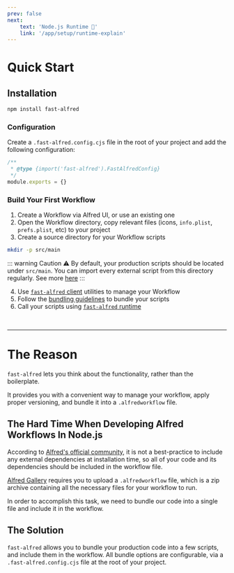 ```yaml
---
prev: false
next:
    text: 'Node.js Runtime 🚀'
    link: '/app/setup/runtime-explain'
---
```


# Quick Start

## Installation

```bash
npm install fast-alfred
```

### Configuration

Create a `.fast-alfred.config.cjs` file in the root of your project and add the following configuration:

```javascript
/**
 * @type {import('fast-alfred').FastAlfredConfig}
 */
module.exports = {}
```

### Build Your First Workflow

1. Create a Workflow via Alfred UI, or use an existing one
1. Open the Workflow directory, copy relevant files (icons, `info.plist`, `prefs.plist`, etc) to your project
1. Create a source directory for your Workflow scripts

```bash
mkdir -p src/main
```

::: warning Caution :warning:
By default, your production scripts should be located under `src/main`.
You can import every external script from this directory regularly.
See more [here](./setup/bundler-options#productionscripts)
:::

4. Use [`fast-alfred` client](./client/client.md) utilities to manage your Workflow
1. Follow the [bundling guidelines](./setup/versioning-bundling) to bundle your scripts
1. Call your scripts using [`fast-alfred` runtime](./setup/runtime-explain)

<br>
<hr>

# The Reason

`fast-alfred` lets you think about the functionality, rather than the boilerplate.

It provides you with a convenient way to manage your workflow, apply proper versioning, and bundle it into a `.alfredworkflow` file.

## The Hard Time When Developing Alfred Workflows In Node.js

According to [Alfred's official community](https://www.alfredforum.com/topic/21366-nodejs-workflows-deployment/?do=findComment&comment=110924),
it is not a best-practice to include any external dependencies at installation time,
so all of your code and its dependencies should be included in the workflow file.

[Alfred Gallery](https://alfred.app/) requires you to upload a `.alfredworkflow` file, which is a zip archive containing all the necessary files for your workflow to run.

In order to accomplish this task, we need to bundle our code into a single file and include it in the workflow.

## The Solution

`fast-alfred` allows you to bundle your production code into a few scripts, and include them in the workflow.
All bundle options are configurable, via a `.fast-alfred.config.cjs` file at the root of your project.
